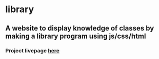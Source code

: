 # library

## A website to display knowledge of classes by making a library program using js/css/html

### Project livepage [here](https://regmis.github.io/library/)